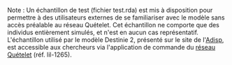 Note : Un échantillon de test (fichier test.rda) est mis à disposition pour permettre à des utilisateurs externes de se familiariser avec le modèle sans accès préalable au réseau Quételet. Cet échantillon ne comporte que des individus entièrement simulés, et n'est en aucun cas représentatif. 
L'échantillon utilisé par le modèle Destinie 2, présenté sur le site de l'[Adisp](http://www.progedo-adisp.fr/enquetes/XML/lil.php?lil=lil-1265), est accessible aux chercheurs via l'application de commande du [réseau Quételet](https://quetelet.casd.eu/fr/utilisateur/connexion) (réf. lil-1265).